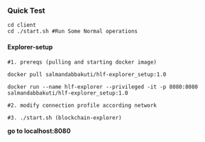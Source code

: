 ### Quick Test

```
cd client 
cd ./start.sh #Run Some Normal operations
```
#### Explorer-setup
```
#1. prereqs (pulling and starting docker image)

docker pull salmandabbakuti/hlf-explorer_setup:1.0

docker run --name hlf-explorer --privileged -it -p 8080:8080 salmandabbakuti/hlf-explorer_setup:1.0

#2. modify connection profile according network

#3. ./start.sh (blockchain-explorer)

```
**go to localhost:8080**


